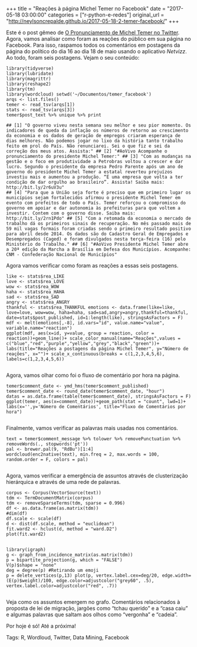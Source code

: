 +++
title = "Reações à página Michel Temer no Facebook"
date = "2017-05-18 03:00:00"
categories = ["r-python-e-redes"]
original_url = "http://neylsoncrepalde.github.io/2017-05-18-2-temer-facebook/"
+++

<article class="blog-post">
<p>
Este é o post gêmeo de
<a href="http://neylsoncrepalde.github.io/2017-05-18-pronunciamento-michel-temer-twitter/">O
Pronunciamento de Michel Temer no Twitter</a>. Agora, vamos analisar
como foram as reações do público em sua página no Facebook. Para isso,
raspamos todos os comentários em postagens da página do político do dia
16 ao dia 18 de maio usando o aplicativo <em>Netvizz</em>. Ao todo,
foram seis postagens. Vejam o seu conteúdo:
</p>
<pre class="highlight"><code><span class="n">library</span><span class="p">(</span><span class="n">tidyverse</span><span class="p">)</span><span class="w">
</span><span class="n">library</span><span class="p">(</span><span class="n">lubridate</span><span class="p">)</span><span class="w">
</span><span class="n">library</span><span class="p">(</span><span class="n">magrittr</span><span class="p">)</span><span class="w">
</span><span class="n">library</span><span class="p">(</span><span class="n">reshape2</span><span class="p">)</span><span class="w">
</span><span class="n">library</span><span class="p">(</span><span class="n">tm</span><span class="p">)</span><span class="w">
</span><span class="n">library</span><span class="p">(</span><span class="n">wordcloud</span><span class="p">)</span><span class="w"> </span><span class="n">setwd</span><span class="p">(</span><span class="s1">&apos;~/Documentos/temer_facebook&apos;</span><span class="p">)</span><span class="w">
</span><span class="n">arqs</span><span class="w"> </span><span class="o">&lt;-</span><span class="w"> </span><span class="n">list.files</span><span class="p">()</span><span class="w">
</span><span class="n">temer</span><span class="w"> </span><span class="o">&lt;-</span><span class="w"> </span><span class="n">read_tsv</span><span class="p">(</span><span class="n">arqs</span><span class="p">[</span><span class="m">1</span><span class="p">])</span><span class="w">
</span><span class="n">stats</span><span class="w"> </span><span class="o">&lt;-</span><span class="w"> </span><span class="n">read_tsv</span><span class="p">(</span><span class="n">arqs</span><span class="p">[</span><span class="m">3</span><span class="p">])</span><span class="w">
</span><span class="n">temer</span><span class="o">$</span><span class="n">post_text</span><span class="w"> </span><span class="o">%&gt;%</span><span class="w"> </span><span class="n">unique</span><span class="w"> </span><span class="o">%&gt;%</span><span class="w"> </span><span class="n">print</span><span class="w">
</span></code></pre>

<pre class="highlight"><code>## [1] &quot;O governo viveu nesta semana seu melhor e seu pior momento. Os indicadores de queda da infla&#xE7;&#xE3;o os n&#xFA;meros de retorno ao crescimento da economia e os dados de gera&#xE7;&#xE3;o de empregos criaram esperan&#xE7;a de dias melhores. N&#xE3;o podemos jogar no lixo da hist&#xF3;ria tanto trabalho feito em prol do Pa&#xED;s. N&#xE3;o renunciarei. Sei o que fiz e sei da corre&#xE7;&#xE3;o dos meus atos. Assista:&quot; ## [2] &quot;#AoVivo Acompanhe o pronunciamento do presidente Michel Temer:&quot; ## [3] &quot;Com as mudan&#xE7;as na gest&#xE3;o e o foco em produtividade a Petrobras voltou a crescer e dar lucro. Segundo o presidente da empresa Pedro Parente ap&#xF3;s um ano de governo do presidente Michel Temer a estatal reverteu preju&#xED;zos investiu mais e aumentou a produ&#xE7;&#xE3;o. &#x201C;&#xC9; uma empresa que volta a ter condi&#xE7;&#xE3;o de dar orgulho ao brasileiro&#x201D;. Assista! Saiba mais: http://bit.ly/2r6uV3u&quot;
## [4] &quot;Para que a Uni&#xE3;o seja forte &#xE9; preciso que em primeiro lugar os munic&#xED;pios sejam fortalecidos afirmou o presidente Michel Temer em evento com prefeitos de todo o Pa&#xED;s. Temer refor&#xE7;ou o compromisso do governo em apoiar e dar autonomia &#xE0;s prefeituras para que voltem a investir. Contem com o governo disse. Saiba mais: http://bit.ly/2rn1Pdo&quot; ## [5] &quot;Com a retomada da economia o mercado de trabalho d&#xE1; os primeiros sinais de recupera&#xE7;&#xE3;o. No m&#xEA;s passado mais de 59 mil vagas formais foram criadas sendo o primeiro resultado positivo para abril desde 2014. Os dados s&#xE3;o do Cadastro Geral de Empregados e Desempregados (Caged) e foram divulgados nesta ter&#xE7;a-feira (16) pelo Minist&#xE9;rio do Trabalho.&quot; ## [6] &quot;#AoVivo Presidente Michel Temer abre a 20&#xAA; edi&#xE7;&#xE3;o da Marcha a Bras&#xED;lia em Defesa dos Munic&#xED;pios. Acompanhe: CNM - Confedera&#xE7;&#xE3;o Nacional de Munic&#xED;pios&quot;
</code></pre>

<p>
Agora vamos verificar como foram as reações a essas seis postagens.
</p>
<pre class="highlight"><code><span class="n">like</span><span class="w"> </span><span class="o">&lt;-</span><span class="w"> </span><span class="n">stats</span><span class="o">$</span><span class="n">rea_LIKE</span><span class="w">
</span><span class="n">love</span><span class="w"> </span><span class="o">&lt;-</span><span class="w"> </span><span class="n">stats</span><span class="o">$</span><span class="n">rea_LOVE</span><span class="w">
</span><span class="n">wow</span><span class="w"> </span><span class="o">&lt;-</span><span class="w"> </span><span class="n">stats</span><span class="o">$</span><span class="n">rea_WOW</span><span class="w">
</span><span class="n">haha</span><span class="w"> </span><span class="o">&lt;-</span><span class="w"> </span><span class="n">stats</span><span class="o">$</span><span class="n">rea_HAHA</span><span class="w">
</span><span class="n">sad</span><span class="w"> </span><span class="o">&lt;-</span><span class="w"> </span><span class="n">stats</span><span class="o">$</span><span class="n">rea_SAD</span><span class="w">
</span><span class="n">angry</span><span class="w"> </span><span class="o">&lt;-</span><span class="w"> </span><span class="n">stats</span><span class="o">$</span><span class="n">rea_ANGRY</span><span class="w">
</span><span class="n">thankful</span><span class="w"> </span><span class="o">&lt;-</span><span class="w"> </span><span class="n">stats</span><span class="o">$</span><span class="n">rea_THANKFUL</span><span class="w"> </span><span class="n">emotions</span><span class="w"> </span><span class="o">&lt;-</span><span class="w"> </span><span class="n">data.frame</span><span class="p">(</span><span class="n">like</span><span class="o">=</span><span class="n">like</span><span class="p">,</span><span class="w"> </span><span class="n">love</span><span class="o">=</span><span class="n">love</span><span class="p">,</span><span class="w"> </span><span class="n">wow</span><span class="o">=</span><span class="n">wow</span><span class="p">,</span><span class="w"> </span><span class="n">haha</span><span class="o">=</span><span class="n">haha</span><span class="p">,</span><span class="w"> </span><span class="n">sad</span><span class="o">=</span><span class="n">sad</span><span class="p">,</span><span class="n">angry</span><span class="o">=</span><span class="n">angry</span><span class="p">,</span><span class="n">thankful</span><span class="o">=</span><span class="n">thankful</span><span class="p">,</span><span class="w"> </span><span class="n">date</span><span class="o">=</span><span class="n">stats</span><span class="o">$</span><span class="n">post_published</span><span class="p">,</span><span class="w"> </span><span class="n">id</span><span class="o">=</span><span class="m">1</span><span class="o">:</span><span class="nf">length</span><span class="p">(</span><span class="n">like</span><span class="p">),</span><span class="w"> </span><span class="n">stringsAsFactors</span><span class="w"> </span><span class="o">=</span><span class="w"> </span><span class="nb">F</span><span class="p">)</span><span class="w"> </span><span class="n">mdf</span><span class="w"> </span><span class="o">&lt;-</span><span class="w"> </span><span class="n">melt</span><span class="p">(</span><span class="n">emotions</span><span class="p">[,</span><span class="m">-8</span><span class="p">],</span><span class="w"> </span><span class="n">id.vars</span><span class="o">=</span><span class="s2">&quot;id&quot;</span><span class="p">,</span><span class="w"> </span><span class="n">value.name</span><span class="o">=</span><span class="s2">&quot;value&quot;</span><span class="p">,</span><span class="w"> </span><span class="n">variable.name</span><span class="o">=</span><span class="s2">&quot;reaction&quot;</span><span class="p">)</span><span class="w">
</span><span class="n">ggplot</span><span class="p">(</span><span class="n">mdf</span><span class="p">,</span><span class="w"> </span><span class="n">aes</span><span class="p">(</span><span class="n">x</span><span class="o">=</span><span class="n">id</span><span class="p">,</span><span class="w"> </span><span class="n">y</span><span class="o">=</span><span class="n">value</span><span class="p">,</span><span class="w"> </span><span class="n">group</span><span class="w"> </span><span class="o">=</span><span class="w"> </span><span class="n">reaction</span><span class="p">,</span><span class="w"> </span><span class="n">color</span><span class="w"> </span><span class="o">=</span><span class="w"> </span><span class="n">reaction</span><span class="p">))</span><span class="o">+</span><span class="n">geom_line</span><span class="p">()</span><span class="o">+</span><span class="w"> </span><span class="n">scale_color_manual</span><span class="p">(</span><span class="n">name</span><span class="o">=</span><span class="s2">&quot;Rea&#xE7;&#xF5;es&quot;</span><span class="p">,</span><span class="n">values</span><span class="w"> </span><span class="o">=</span><span class="w"> </span><span class="nf">c</span><span class="p">(</span><span class="s2">&quot;blue&quot;</span><span class="p">,</span><span class="s2">&quot;red&quot;</span><span class="p">,</span><span class="s2">&quot;purple&quot;</span><span class="p">,</span><span class="s2">&quot;yellow&quot;</span><span class="p">,</span><span class="s2">&quot;grey&quot;</span><span class="p">,</span><span class="s2">&quot;black&quot;</span><span class="p">,</span><span class="s2">&quot;green&quot;</span><span class="p">))</span><span class="o">+</span><span class="w"> </span><span class="n">labs</span><span class="p">(</span><span class="n">title</span><span class="o">=</span><span class="s2">&quot;Rea&#xE7;&#xF5;es a postagens da p&#xE1;gina Michel Temer&quot;</span><span class="p">,</span><span class="w"> </span><span class="n">y</span><span class="o">=</span><span class="s2">&quot;N&#xFA;mero de rea&#xE7;&#xF5;es&quot;</span><span class="p">,</span><span class="w"> </span><span class="n">x</span><span class="o">=</span><span class="s2">&quot;&quot;</span><span class="p">)</span><span class="o">+</span><span class="w"> </span><span class="n">scale_x_continuous</span><span class="p">(</span><span class="n">breaks</span><span class="w"> </span><span class="o">=</span><span class="w"> </span><span class="nf">c</span><span class="p">(</span><span class="m">1</span><span class="p">,</span><span class="m">2</span><span class="p">,</span><span class="m">3</span><span class="p">,</span><span class="m">4</span><span class="p">,</span><span class="m">5</span><span class="p">,</span><span class="m">6</span><span class="p">),</span><span class="w"> </span><span class="n">labels</span><span class="o">=</span><span class="nf">c</span><span class="p">(</span><span class="m">1</span><span class="p">,</span><span class="m">2</span><span class="p">,</span><span class="m">3</span><span class="p">,</span><span class="m">4</span><span class="p">,</span><span class="m">5</span><span class="p">,</span><span class="m">6</span><span class="p">))</span><span class="w">
</span></code></pre>

<p>
<img src="http://neylsoncrepalde.github.io/img/temer_facebook_files/figure-markdown_github/reacoes-1.png" alt="">
</p>
<p>
Agora, vamos olhar como foi o fluxo de comentário por hora na página.
</p>
<pre class="highlight"><code><span class="n">temer</span><span class="o">$</span><span class="n">comment_date</span><span class="w"> </span><span class="o">&lt;-</span><span class="w"> </span><span class="n">ymd_hms</span><span class="p">(</span><span class="n">temer</span><span class="o">$</span><span class="n">comment_published</span><span class="p">)</span><span class="w">
</span><span class="n">temer</span><span class="o">$</span><span class="n">comment_date</span><span class="w"> </span><span class="o">&lt;-</span><span class="w"> </span><span class="n">round_date</span><span class="p">(</span><span class="n">temer</span><span class="o">$</span><span class="n">comment_date</span><span class="p">,</span><span class="w"> </span><span class="s2">&quot;hour&quot;</span><span class="p">)</span><span class="w">
</span><span class="n">datas</span><span class="w"> </span><span class="o">=</span><span class="w"> </span><span class="n">as.data.frame</span><span class="p">(</span><span class="n">table</span><span class="p">(</span><span class="n">temer</span><span class="o">$</span><span class="n">comment_date</span><span class="p">),</span><span class="w"> </span><span class="n">stringsAsFactors</span><span class="w"> </span><span class="o">=</span><span class="w"> </span><span class="nb">F</span><span class="p">)</span><span class="w">
</span><span class="n">ggplot</span><span class="p">(</span><span class="n">temer</span><span class="p">,</span><span class="w"> </span><span class="n">aes</span><span class="p">(</span><span class="n">x</span><span class="o">=</span><span class="n">comment_date</span><span class="p">))</span><span class="o">+</span><span class="n">geom_path</span><span class="p">(</span><span class="n">stat</span><span class="w"> </span><span class="o">=</span><span class="w"> </span><span class="s2">&quot;count&quot;</span><span class="p">,</span><span class="w"> </span><span class="n">lwd</span><span class="o">=</span><span class="m">1</span><span class="p">)</span><span class="o">+</span><span class="w"> </span><span class="n">labs</span><span class="p">(</span><span class="n">x</span><span class="o">=</span><span class="s1">&apos;&apos;</span><span class="p">,</span><span class="n">y</span><span class="o">=</span><span class="s1">&apos;N&#xFA;mero de Coment&#xE1;rios&apos;</span><span class="p">,</span><span class="w"> </span><span class="n">title</span><span class="o">=</span><span class="s2">&quot;Fluxo de Coment&#xE1;rios por hora&quot;</span><span class="p">)</span><span class="w">
</span></code></pre>

<p>
<img src="http://neylsoncrepalde.github.io/img/temer_facebook_files/figure-markdown_github/fluxo-1.png" alt="">
</p>
<p>
Finalmente, vamos verificar as palavras mais usadas nos comentários.
</p>
<pre class="highlight"><code><span class="n">text</span><span class="w"> </span><span class="o">=</span><span class="w"> </span><span class="n">temer</span><span class="o">$</span><span class="n">comment_message</span><span class="w"> </span><span class="o">%&gt;%</span><span class="w"> </span><span class="n">tolower</span><span class="w"> </span><span class="o">%&gt;%</span><span class="w"> </span><span class="n">removePunctuation</span><span class="w"> </span><span class="o">%&gt;%</span><span class="w"> </span><span class="n">removeWords</span><span class="p">(</span><span class="n">.</span><span class="p">,</span><span class="w"> </span><span class="n">stopwords</span><span class="p">(</span><span class="s1">&apos;pt&apos;</span><span class="p">))</span><span class="w">
</span><span class="n">pal</span><span class="w"> </span><span class="o">&lt;-</span><span class="w"> </span><span class="n">brewer.pal</span><span class="p">(</span><span class="m">9</span><span class="p">,</span><span class="w"> </span><span class="s2">&quot;RdBu&quot;</span><span class="p">)[</span><span class="m">1</span><span class="o">:</span><span class="m">4</span><span class="p">]</span><span class="w">
</span><span class="n">wordcloud</span><span class="p">(</span><span class="n">enc2native</span><span class="p">(</span><span class="n">text</span><span class="p">),</span><span class="w"> </span><span class="n">min.freq</span><span class="w"> </span><span class="o">=</span><span class="w"> </span><span class="m">2</span><span class="p">,</span><span class="w"> </span><span class="n">max.words</span><span class="w"> </span><span class="o">=</span><span class="w"> </span><span class="m">100</span><span class="p">,</span><span class="w"> </span><span class="n">random.order</span><span class="w"> </span><span class="o">=</span><span class="w"> </span><span class="nb">F</span><span class="p">,</span><span class="w"> </span><span class="n">colors</span><span class="w"> </span><span class="o">=</span><span class="w"> </span><span class="n">pal</span><span class="p">)</span><span class="w">
</span></code></pre>

<p>
<img src="http://neylsoncrepalde.github.io/img/temer_facebook_files/figure-markdown_github/word-1.png" alt="">
</p>
<p>
Agora, vamos verificar a emergência de assuntos através de clusterização
hierárquica e através de uma rede de palavras.
</p>
<pre class="highlight"><code><span class="n">corpus</span><span class="w"> </span><span class="o">&lt;-</span><span class="w"> </span><span class="n">Corpus</span><span class="p">(</span><span class="n">VectorSource</span><span class="p">(</span><span class="n">text</span><span class="p">))</span><span class="w">
</span><span class="n">tdm</span><span class="w"> </span><span class="o">&lt;-</span><span class="w"> </span><span class="n">TermDocumentMatrix</span><span class="p">(</span><span class="n">corpus</span><span class="p">)</span><span class="w">
</span><span class="n">tdm</span><span class="w"> </span><span class="o">&lt;-</span><span class="w"> </span><span class="n">removeSparseTerms</span><span class="p">(</span><span class="n">tdm</span><span class="p">,</span><span class="w"> </span><span class="n">sparse</span><span class="w"> </span><span class="o">=</span><span class="w"> </span><span class="m">0.996</span><span class="p">)</span><span class="w">
</span><span class="n">df</span><span class="w"> </span><span class="o">&lt;-</span><span class="w"> </span><span class="n">as.data.frame</span><span class="p">(</span><span class="n">as.matrix</span><span class="p">(</span><span class="n">tdm</span><span class="p">))</span><span class="w">
</span><span class="c1">#dim(df)
</span><span class="n">df.scale</span><span class="w"> </span><span class="o">&lt;-</span><span class="w"> </span><span class="n">scale</span><span class="p">(</span><span class="n">df</span><span class="p">)</span><span class="w">
</span><span class="n">d</span><span class="w"> </span><span class="o">&lt;-</span><span class="w"> </span><span class="n">dist</span><span class="p">(</span><span class="n">df.scale</span><span class="p">,</span><span class="w"> </span><span class="n">method</span><span class="w"> </span><span class="o">=</span><span class="w"> </span><span class="s2">&quot;euclidean&quot;</span><span class="p">)</span><span class="w">
</span><span class="n">fit.ward2</span><span class="w"> </span><span class="o">&lt;-</span><span class="w"> </span><span class="n">hclust</span><span class="p">(</span><span class="n">d</span><span class="p">,</span><span class="w"> </span><span class="n">method</span><span class="w"> </span><span class="o">=</span><span class="w"> </span><span class="s2">&quot;ward.D2&quot;</span><span class="p">)</span><span class="w">
</span><span class="n">plot</span><span class="p">(</span><span class="n">fit.ward2</span><span class="p">)</span><span class="w">
</span></code></pre>

<p>
<img src="http://neylsoncrepalde.github.io/img/temer_facebook_files/figure-markdown_github/dendo-1.png" alt="">
</p>
<pre class="highlight"><code><span class="n">library</span><span class="p">(</span><span class="n">igraph</span><span class="p">)</span><span class="w">
</span><span class="n">g</span><span class="w"> </span><span class="o">&lt;-</span><span class="w"> </span><span class="n">graph_from_incidence_matrix</span><span class="p">(</span><span class="n">as.matrix</span><span class="p">(</span><span class="n">tdm</span><span class="p">))</span><span class="w">
</span><span class="n">p</span><span class="w"> </span><span class="o">=</span><span class="w"> </span><span class="n">bipartite_projection</span><span class="p">(</span><span class="n">g</span><span class="p">,</span><span class="w"> </span><span class="n">which</span><span class="w"> </span><span class="o">=</span><span class="w"> </span><span class="s2">&quot;FALSE&quot;</span><span class="p">)</span><span class="w">
</span><span class="n">V</span><span class="p">(</span><span class="n">p</span><span class="p">)</span><span class="o">$</span><span class="n">shape</span><span class="w"> </span><span class="o">=</span><span class="w"> </span><span class="s2">&quot;none&quot;</span><span class="w">
</span><span class="n">deg</span><span class="w"> </span><span class="o">=</span><span class="w"> </span><span class="n">degree</span><span class="p">(</span><span class="n">p</span><span class="p">)</span><span class="w"> </span><span class="c1">#Retirando um emoji
</span><span class="n">p</span><span class="w"> </span><span class="o">=</span><span class="w"> </span><span class="n">delete_vertices</span><span class="p">(</span><span class="n">p</span><span class="p">,</span><span class="m">13</span><span class="p">)</span><span class="w"> </span><span class="n">plot</span><span class="p">(</span><span class="n">p</span><span class="p">,</span><span class="w"> </span><span class="n">vertex.label.cex</span><span class="o">=</span><span class="n">deg</span><span class="o">/</span><span class="m">20</span><span class="p">,</span><span class="w"> </span><span class="n">edge.width</span><span class="o">=</span><span class="p">(</span><span class="n">E</span><span class="p">(</span><span class="n">p</span><span class="p">)</span><span class="o">$</span><span class="n">weight</span><span class="p">)</span><span class="o">/</span><span class="m">100</span><span class="p">,</span><span class="w"> </span><span class="n">edge.color</span><span class="o">=</span><span class="n">adjustcolor</span><span class="p">(</span><span class="s2">&quot;grey60&quot;</span><span class="p">,</span><span class="w"> </span><span class="m">.5</span><span class="p">),</span><span class="w"> </span><span class="n">vertex.label.color</span><span class="o">=</span><span class="n">adjustcolor</span><span class="p">(</span><span class="s2">&quot;red&quot;</span><span class="p">,</span><span class="w"> </span><span class="m">.7</span><span class="p">))</span><span class="w">
</span></code></pre>

<p>
<img src="http://neylsoncrepalde.github.io/img/temer_facebook_files/figure-markdown_github/grafo-1.png" alt="">
</p>
<p>
Veja como os assuntos emergem no grafo. Comentários relacionados à
proposta de lei de migração, jargões como “tchau querido” e a “casa
caiu” e algumas palavras que saltam aos olhos como “vergonha” e
“cadeia”.
</p>
<p>
Por hoje é só! Até a próxima!
</p>
</article>
<p class="blog-tags">
Tags: R, Wordloud, Twitter, Data Mining, Facebook
</p>

